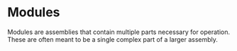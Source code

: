# Modules

Modules are assemblies that contain multiple parts necessary for operation. These are often meant to be a single complex part of a larger assembly.

